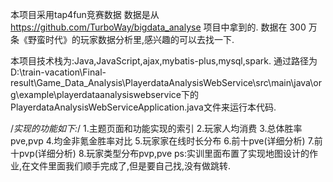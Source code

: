 本项目采用tap4fun竞赛数据
数据是从 https://github.com/TurboWay/bigdata_analyse 项目中拿到的.
数据在 300 万条《野蛮时代》的玩家数据分析里,感兴趣的可以去找一下.

本项目技术栈为:Java,JavaScript,ajax,mybatis-plus,mysql,spark.
通过路径为D:\train-vacation\Final-result\Game_Data_Analysis\PlayerdataAnalysisWebService\src\main\java\org\example\playerdataanalysiswebservice下的PlayerdataAnalysisWebServiceApplication.java文件来运行本代码.

/*实现的功能如下:*/
1.主题页面和功能实现的索引
2.玩家人均消费
3.总体胜率pve,pvp
4.均金非氪金胜率对比
5.玩家家在线时长分布
6.前十pve(详细分析)
7.前十pvp(详细分析)
8.玩家类型分布pvp,pve
ps:实训里面布置了实现地图设计的作业,在文件里面我们顺手完成了,但是要自己找,没有做跳转.
